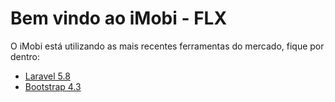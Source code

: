 # Bem vindo ao iMobi  - FLX
O iMobi está utilizando as mais recentes ferramentas do mercado, fique por dentro: 

 - [Laravel 5.8](https://laravel.com/docs/5.8) 
 - [Bootstrap 4.3](https://getbootstrap.com/docs/4.3/getting-started/introduction/)
